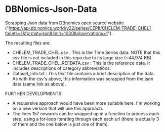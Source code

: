 # DBNomics-Json-Data
Scrapping Json data from DBnomics open source website ("https://api.db.nomics.world/v22/series/CEPII/CHELEM-TRADE-CHEL?facets=1&format=json&limit=1000&observations=1").

The resulting files are:

- CHELEM_TRADE_CHEL.csv : This is the Time Series data. NOTE that this csv file is not included in this repo due to its
                          large size (~44,974 KB).
- CHELEM_TRADE_CHEL_REFDATA.csv : This is the reference data. It includes descriptions of category abbreviations.
- Dataset_Info.txt : This text file contains a brief description of the data. As with the csv's above, this information was 
                     scrapped from the json data (same link as above).



FURTHER DEVELOPMENTS:
- A recusrsive approach would have been more suitable here. I'm working on a new version that will use this approach.
- The lines 157 onwards can be wrapped up in a function to process each step, using a for-loop iterating through each
  each url (there is actually 3 of them and the one below is just one of them).
